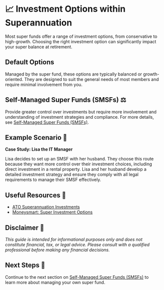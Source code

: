 # 📈 Investment Options within Superannuation

Most super funds offer a range of investment options, from conservative to high-growth. Choosing the right investment option can significantly impact your super balance at retirement.

## Default Options

Managed by the super fund, these options are typically balanced or growth-oriented. They are designed to suit the general needs of most members and require minimal involvement from you.

## Self-Managed Super Funds (SMSFs) ⚖️

Provide greater control over investments but require more involvement and understanding of investment strategies and compliance. For more details, see [Self-Managed Super Funds (SMSFs)](self-managed-super-funds.md).

## Example Scenario 📘

**Case Study: Lisa the IT Manager**

Lisa decides to set up an SMSF with her husband. They choose this route because they want more control over their investment choices, including direct investment in a rental property. Lisa and her husband develop a detailed investment strategy and ensure they comply with all legal requirements to manage their SMSF effectively.

## Useful Resources 🔗

- [ATO Superannuation Investments](https://www.ato.gov.au/Individuals/Super/In-detail/Investing/Investment-options-for-your-super/)
- [Moneysmart: Super Investment Options](https://moneysmart.gov.au/how-super-works/choosing-a-super-fund)

## Disclaimer 🚨

*This guide is intended for informational purposes only and does not constitute financial, tax, or legal advice. Please consult with a qualified professional before making any financial decisions.*

## Next Steps 🚀

Continue to the next section on [Self-Managed Super Funds (SMSFs)](self-managed-super-funds.md) to learn more about managing your own super fund.
